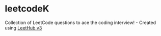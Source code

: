# leetcodeK
Collection of LeetCode questions to ace the coding interview! - Created using [LeetHub v3](https://github.com/raphaelheinz/LeetHub-3.0)
